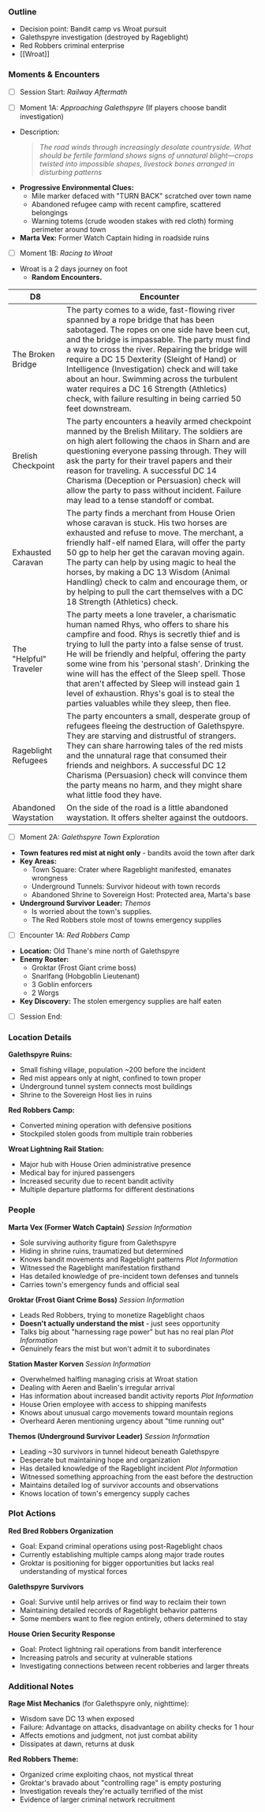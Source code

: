 ### Outline

- Decision point: Bandit camp vs Wroat pursuit
- Galethspyre investigation (destroyed by Rageblight)
- Red Robbers criminal enterprise
- [[Wroat]]


### Moments & Encounters

- [ ] Session Start: _Railway Aftermath_

- [ ] Moment 1A: _Approaching Galethspyre_ (If players choose bandit investigation)
- Description:
	>*The road winds through increasingly desolate countryside. What should be fertile farmland shows signs of unnatural blight—crops twisted into impossible shapes, livestock bones arranged in disturbing patterns*
- **Progressive Environmental Clues:**
	- Mile marker defaced with "TURN BACK" scratched over town name
	- Abandoned refugee camp with recent campfire, scattered belongings
	- Warning totems (crude wooden stakes with red cloth) forming perimeter around town
- **Marta Vex:** Former Watch Captain hiding in roadside ruins


- [ ] Moment 1B: _Racing to Wroat_
- Wroat is a 2 days journey on foot
	- **Random Encounters.**

| D8                     | Encounter                                                                                                                                                                                                                                                                                                                                                                                                                                                                                                  |
| ---------------------- | ---------------------------------------------------------------------------------------------------------------------------------------------------------------------------------------------------------------------------------------------------------------------------------------------------------------------------------------------------------------------------------------------------------------------------------------------------------------------------------------------------------- |
| The Broken Bridge      | The party comes to a wide, fast-flowing river spanned by a rope bridge that has been sabotaged. The ropes on one side have been cut, and the bridge is impassable. The party must find a way to cross the river. Repairing the bridge will require a DC 15 Dexterity (Sleight of Hand) or Intelligence (Investigation) check and will take about an hour. Swimming across the turbulent water requires a DC 16 Strength (Athletics) check, with failure resulting in being carried 50 feet downstream.     |
| Brelish Checkpoint     | The party encounters a heavily armed checkpoint manned by the Brelish Military. The soldiers are on high alert following the chaos in Sharn and are questioning everyone passing through. They will ask the party for their travel papers and their reason for traveling. A successful DC 14 Charisma (Deception or Persuasion) check will allow the party to pass without incident. Failure may lead to a tense standoff or combat.                                                                       |
| Exhausted Caravan      | The party finds a merchant from House Orien whose caravan is stuck. His two horses are exhausted and refuse to move. The merchant, a friendly half-elf named Elara, will offer the party 50 gp to help her get the caravan moving again. The party can help by using magic to heal the horses, by making a DC 13 Wisdom (Animal Handling) check to calm and encourage them, or by helping to pull the cart themselves with a DC 18 Strength (Athletics) check.                                             |
| The "Helpful" Traveler | The party meets a lone traveler, a charismatic human named Rhys, who offers to share his campfire and food. Rhys is secretly thief and is trying to lull the party into a false sense of trust. He will be friendly and helpful, offering the party some wine from his 'personal stash'. Drinking the wine will has the effect of the Sleep spell. Those that aren't affected by Sleep will instead gain 1 level of exhaustion. Rhys's goal is to steal the parties valuables while they sleep, then flee. |
| Rageblight Refugees    | The party encounters a small, desperate group of refugees fleeing the destruction of Galethspyre. They are starving and distrustful of strangers. They can share harrowing tales of the red mists and the unnatural rage that consumed their friends and neighbors. A successful DC 12 Charisma (Persuasion) check will convince them the party means no harm, and they might share what little food they have.                                                                                            |
| Abandoned Waystation   | On the side of the road is a little abandoned waystation. It offers shelter against the outdoors.                                                                                                                                                                                                                                                                                                                                                                                                          |

- [ ] Moment 2A: _Galethspyre Town Exploration_  
- **Town features red mist at night only** - bandits avoid the town after dark
- **Key Areas:**
	- Town Square: Crater where Rageblight manifested, emanates wrongness
	- Underground Tunnels: Survivor hideout with town records
	- Abandoned Shrine to Sovereign Host: Protected area, Marta's base
- **Underground Survivor Leader:** *Themos*
	- Is worried about the town's supplies.
	- The Red Robbers stole most of towns emergency supplies

- [ ] Encounter 1A: _Red Robbers Camp_   
- **Location:** Old Thane's mine north of Galethspyre
- **Enemy Roster:**
    - Groktar (Frost Giant crime boss)
    - Snarlfang (Hobgoblin Lieutenant)
    - 3 Goblin enforcers
    - 2 Worgs
- **Key Discovery:** The stolen emergency supplies are half eaten

- [ ] Session End:

### Location Details

**Galethspyre Ruins:**
- Small fishing village, population ~200 before the incident
- Red mist appears only at night, confined to town proper
- Underground tunnel system connects most buildings
- Shrine to the Sovereign Host lies in ruins

**Red Robbers Camp:**
- Converted mining operation with defensive positions
- Stockpiled stolen goods from multiple train robberies

**Wroat Lightning Rail Station:**
- Major hub with House Orien administrative presence
- Medical bay for injured passengers
- Increased security due to recent bandit activity
- Multiple departure platforms for different destinations

### People

**Marta Vex (Former Watch Captain)** 
_Session Information_
- Sole surviving authority figure from Galethspyre
- Hiding in shrine ruins, traumatized but determined
- Knows bandit movements and Rageblight patterns
_Plot Information_
- Witnessed the Rageblight manifestation firsthand
- Has detailed knowledge of pre-incident town defenses and tunnels
- Carries town's emergency funds and official seal

**Groktar (Frost Giant Crime Boss)** 
_Session Information_
- Leads Red Robbers, trying to monetize Rageblight chaos
- **Doesn't actually understand the mist** - just sees opportunity
- Talks big about "harnessing rage power" but has no real plan 
_Plot Information_
- Genuinely fears the mist but won't admit it to subordinates

**Station Master Korven** 
_Session Information_
- Overwhelmed halfling managing crisis at Wroat station
- Dealing with Aeren and Baelin's irregular arrival
- Has information about increased bandit activity reports 
_Plot Information_
- House Orien employee with access to shipping manifests
- Knows about unusual cargo movements toward mountain regions
- Overheard Aeren mentioning urgency about "time running out"

**Themos (Underground Survivor Leader)** 
_Session Information_
- Leading ~30 survivors in tunnel hideout beneath Galethspyre
- Desperate but maintaining hope and organization
- Has detailed knowledge of the Rageblight incident 
_Plot Information_
- Witnessed something approaching from the east before the destruction
- Maintains detailed log of survivor accounts and observations
- Knows location of town's emergency supply caches

### Plot Actions

**Red Bred Robbers Organization**

- Goal: Expand criminal operations using post-Rageblight chaos
- Currently establishing multiple camps along major trade routes
- Groktar is positioning for bigger opportunities but lacks real understanding of mystical forces

**Galethspyre Survivors**

- Goal: Survive until help arrives or find way to reclaim their town
- Maintaining detailed records of Rageblight behavior patterns
- Some members want to flee region entirely, others determined to stay

**House Orien Security Response**

- Goal: Protect lightning rail operations from bandit interference
- Increasing patrols and security at vulnerable stations
- Investigating connections between recent robberies and larger threats

### Additional Notes

**Rage Mist Mechanics** (for Galethspyre only, nighttime):

- Wisdom save DC 13 when exposed
- Failure: Advantage on attacks, disadvantage on ability checks for 1 hour
- Affects emotions and judgment, not just combat ability
- Dissipates at dawn, returns at dusk

**Red Robbers Theme:**

- Organized crime exploiting chaos, not mystical threat
- Groktar's bravado about "controlling rage" is empty posturing
- Investigation reveals they're actually terrified of the mist
- Evidence of larger criminal network recruitment